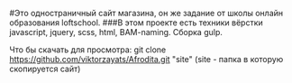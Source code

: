#Это одностраничный сайт магазина, он же задание от школы онлайн образования loftschool. ###В этом проекте есть техники вёрстки javascript, jquery, scss, html, BAM-naming. Сборка gulp.


Что бы скачать для просмотра:
git clone https://github.com/viktorzayats/Afrodita.git "site" (site - папка в которую скопируется сайт)
